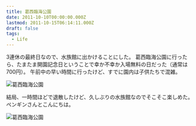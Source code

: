 ```yaml
---
title: 葛西臨海公園
date: 2011-10-10T00:00:00.000Z
lastmod: 2011-10-15T06:14:11.000Z
draft: false
tags:
  - Life
---
```


3連休の最終日なので、水族館に出かけることにした。 葛西臨海公園に行ったら、たまたま開園記念日ということで幸か不幸か入場無料の日だった（通常は700円）。 午前中の早い時間に行ったけど、すでに園内は子供たちで混雑。

![葛西臨海公園](@/assets/flickr/6245208769.jpg "葛西臨海公園")

結局、一時間ほどで退散したけど、久しぶりの水族館なのでそこそこ楽しめた。 ペンギンさんとこんにちは。

![葛西臨海公園](@/assets/flickr/6245208587.jpg "葛西臨海公園")
